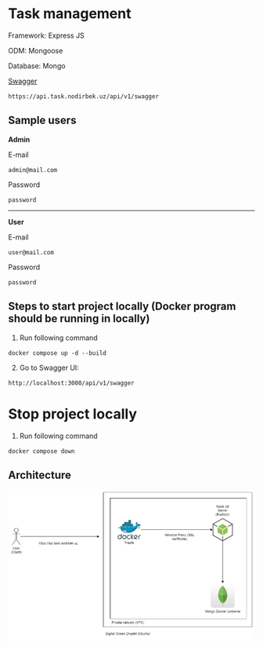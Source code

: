 # Task management

Framework: Express JS

ODM: Mongoose

Database: Mongo

[Swagger](http://localhost:3000/api/v1/swagger)

```
https://api.task.nodirbek.uz/api/v1/swagger
```

## Sample users

**Admin**

E-mail

```
admin@mail.com
```

Password

```
password
```

---

**User**

E-mail

```
user@mail.com
```

Password

```
password
```

## Steps to start project locally (Docker program should be running in locally)

1. Run following command

```
docker compose up -d --build
```

2. Go to Swagger UI:

```
http://localhost:3000/api/v1/swagger
```

# Stop project locally

1. Run following command

```
docker compose down
```

## Architecture

![UML](./assets/diagram.jpg)
